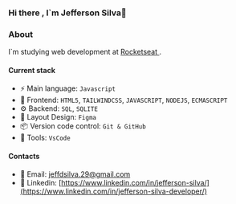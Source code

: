 ### Hi there , I`m Jefferson Silva👋

### About
 I`m studying web development at [Rocketseat ](https://www.rocketseat.com.br/).

 #### Current stack

 - ⚡️ Main language: `Javascript`
 - 🎉 Frontend: `HTML5`, `TAILWINDCSS`, `JAVASCRIPT`, `NODEJS`, `ECMASCRIPT`
 - ⚙️ Backend: `SQL`, `SQLITE`
 - 🎨 Layout Design: `Figma`
 - 📦️ Version code control: `Git & GitHub`
 - 🔧 Tools: `VsCode`

#### Contacts

- 📩 Email: jeffdsilva.29@gmail.com
- 👤 Linkedin: [https://www.linkedin.com/in/jefferson-silva/](https://www.linkedin.com/in/jefferson-silva-developer/)

